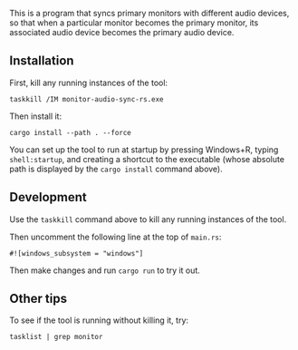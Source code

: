 This is a program that syncs primary monitors with
different audio devices, so that when a particular
monitor becomes the primary monitor, its associated
audio device becomes the primary audio device.

## Installation

First, kill any running instances of the tool:

```
taskkill /IM monitor-audio-sync-rs.exe
```

Then install it:

```
cargo install --path . --force
```

You can set up the tool to run at startup by
pressing Windows+R, typing `shell:startup`,
and creating a shortcut to the executable
(whose absolute path is displayed by the
`cargo install` command above).

## Development

Use the `taskkill` command above to kill any
running instances of the tool.

Then uncomment the following line at the top
of `main.rs`:

```
#![windows_subsystem = "windows"]
```

Then make changes and run `cargo run` to try it out.

## Other tips

To see if the tool is running without killing it,
try:

```
tasklist | grep monitor
```
